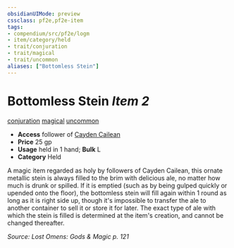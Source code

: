 ```yaml
---
obsidianUIMode: preview
cssclass: pf2e,pf2e-item
tags:
- compendium/src/pf2e/logm
- item/category/held
- trait/conjuration
- trait/magical
- trait/uncommon
aliases: ["Bottomless Stein"]
---
```

# Bottomless Stein *Item 2*  
[conjuration](../../../Rules/traits/conjuration.md)  [magical](../../../Rules/traits/magical.md)  [uncommon](../../../Rules/traits/uncommon.md)  

- **Access** follower of [Cayden Cailean](../../setting/deities/cayden-cailean.md)
- **Price** 25 gp
- **Usage** held in 1 hand; **Bulk** L
- **Category** Held

A magic item regarded as holy by followers of Cayden Cailean, this ornate metallic stein is always filled to the brim with delicious ale, no matter how much is drunk or spilled. If it is emptied (such as by being gulped quickly or upended onto the floor), the bottomless stein will fill again within 1 round as long as it is right side up, though it's impossible to transfer the ale to another container to sell it or store it for later. The exact type of ale with which the stein is filled is determined at the item's creation, and cannot be changed thereafter.

*Source: Lost Omens: Gods & Magic p. 121*